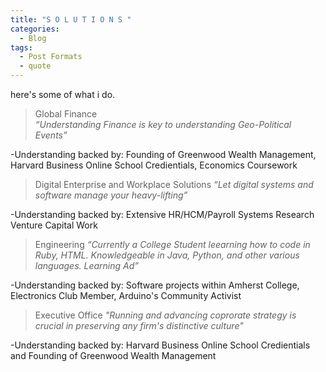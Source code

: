 ```yaml
---
title: "S O L U T I O N S "
categories:
  - Blog
tags:
  - Post Formats
  - quote
---
```


here's some of what i do.  

> Global Finance  
> <cite> “Understanding Finance is key to understanding Geo-Political Events”  

  -Understanding backed by: Founding of Greenwood Wealth Management, Harvard Business Online School Credientials, Economics Coursework


> Digital Enterprise and Workplace Solutions
> <cite> “Let digital systems and software manage your heavy-lifting” 

  -Understanding backed by: Extensive HR/HCM/Payroll Systems Research Venture Capital Work 



> Engineering
> <cite> “Currently a College Student leearning how to code in Ruby, HTML. Knowledgeable in Java, Python, and other various languages. Learning Ad” 

  -Understanding backed by:  Software projects within Amherst College, Electronics Club Member, Arduino's Community Activist




>  Executive Office
> <cite> "Running and advancing coprorate strategy is crucial in preserving any firm's distinctive culture"

  -Understanding backed by: Harvard Business Online School Credientials and Founding of Greenwood Wealth Management 

